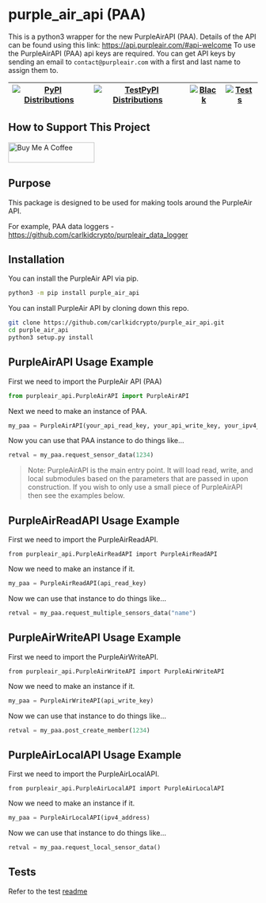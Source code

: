 # purple_air_api (PAA)

This is a python3 wrapper for the new PurpleAirAPI (PAA). Details of the API can be found using this link: <https://api.purpleair.com/#api-welcome>
To use the PurpleAirAPI (PAA) api keys are required. You can get API keys by sending an email to `contact@purpleair.com` with a first and last name to assign them to.

| [![PyPI Distributions](https://github.com/carlkidcrypto/purpleair_api/actions/workflows/build_and_publish_to_pypi.yml/badge.svg)](https://github.com/carlkidcrypto/purpleair_api/actions/workflows/build_and_publish_to_pypi.yml) | [![TestPyPI Distributions](https://github.com/carlkidcrypto/purpleair_api/actions/workflows/build_and_publish_to_test_pypi.yml/badge.svg)](https://github.com/carlkidcrypto/purpleair_api/actions/workflows/build_and_publish_to_test_pypi.yml) | [![Black](https://github.com/carlkidcrypto/purpleair_api/actions/workflows/black.yml/badge.svg)](https://github.com/carlkidcrypto/purpleair_api/actions/workflows/black.yml) | [![Tests](https://github.com/carlkidcrypto/purpleair_api/actions/workflows/tests.yml/badge.svg?branch=main)](https://github.com/carlkidcrypto/purpleair_api/actions/workflows/tests.yml) |
| --------------- | --------------- | --------------- | --------------- |

## How to Support This Project

<a href="https://www.buymeacoffee.com/carlkidcrypto" target="_blank"><img src="https://cdn.buymeacoffee.com/buttons/default-orange.png" alt="Buy Me A Coffee" height="41" width="174"></a>

## Purpose

This package is designed to be used for making tools around the PurpleAir API.

For example, PAA data loggers - <https://github.com/carlkidcrypto/purpleair_data_logger>

## Installation

You can install the PurpleAir API via pip.

```bash
python3 -m pip install purple_air_api
```

You can install PurpleAir API by cloning down this repo.

```bash
git clone https://github.com/carlkidcrypto/purple_air_api.git
cd purple_air_api
python3 setup.py install
```

## PurpleAirAPI Usage Example

First we need to import the PurpleAir API (PAA)

```python
from purpleair_api.PurpleAirAPI import PurpleAirAPI
```

Next we need to make an instance of PAA.

```python
my_paa = PurpleAirAPI(your_api_read_key, your_api_write_key, your_ipv4_address)
```

Now you can use that PAA instance to do things like...

```python
retval = my_paa.request_sensor_data(1234)
```

> Note: PurpleAirAPI is the main entry point. It will load read, write, and local submodules
based on the parameters that are passed in upon construction. If you wish to only use a
small piece of PurpleAirAPI then see the examples below.

## PurpleAirReadAPI Usage Example

First we need to import the PurpleAirReadAPI.

```python.
from purpleair_api.PurpleAirReadAPI import PurpleAirReadAPI
```

Now we need to make an instance if it.

```python
my_paa = PurpleAirReadAPI(api_read_key)
```

Now we can use that instance to do things like...
```python
retval = my_paa.request_multiple_sensors_data("name")
```

## PurpleAirWriteAPI Usage Example

First we need to import the PurpleAirWriteAPI.

```python.
from purpleair_api.PurpleAirWriteAPI import PurpleAirWriteAPI
```

Now we need to make an instance if it.

```python
my_paa = PurpleAirWriteAPI(api_write_key)
```

Now we can use that instance to do things like...
```python
retval = my_paa.post_create_member(1234)
```

## PurpleAirLocalAPI Usage Example

First we need to import the PurpleAirLocalAPI.

```python.
from purpleair_api.PurpleAirLocalAPI import PurpleAirLocalAPI
```

Now we need to make an instance if it.

```python
my_paa = PurpleAirLocalAPI(ipv4_address)
```

Now we can use that instance to do things like...
```python
retval = my_paa.request_local_sensor_data()
```

## Tests

Refer to the test [readme](/test/README.md)